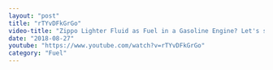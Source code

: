 ```yaml
---
layout: "post"
title: "rTYvDFkGrGo"
video-title: "Zippo Lighter Fluid as Fuel in a Gasoline Engine? Let's see what happens!"
date: "2018-08-27"
youtube: "https://www.youtube.com/watch?v=rTYvDFkGrGo"
category: "Fuel"
---
```

<div class="space-y-1"></div>
